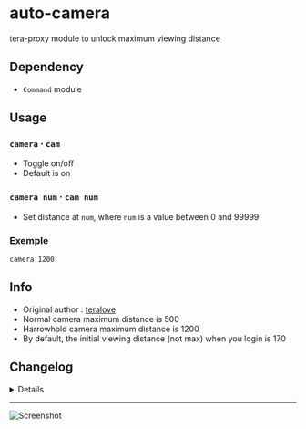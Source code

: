 # auto-camera
tera-proxy module to unlock maximum viewing distance

## Dependency
- `Command` module

## Usage
### `camera` · `cam`
- Toggle on/off
- Default is on
### `camera num` · `cam num`
- Set distance at `num`, where `num` is a value between 0 and 99999

### Exemple
`camera 1200`

## Info
- Original author : [teralove](https://github.com/teralove)
- Normal camera maximum distance is 500
- Harrowhold camera maximum distance is 1200
- By default, the initial viewing distance (not max) when you login is 170

## Changelog
<details>

    1.46
    - Added auto-update support
    - Add `defaultDistance`on config file (Personal value saved after update)
    1.45
    - Updated name and font color
    1.44
    - Updated code aesthetics
    1.43
    - Updated code
    - Added string function
    1.42
    - Updated code aesthetics
    1.41
    - Updated code aesthetics
    1.31
    - Updated code
    1.30
    - Updated code
    - Removed protocol version restriction
    1.21
    - Added Command dependency
    - Removed slash support
    1.20
    - Initial Fork
    1.1.0
    - Changed command to require exclamation prefix '!'
    - Added slash support

</details>

---
![Screenshot](http://i.imgur.com/LzxGSgm.jpg)
